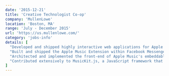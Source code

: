 ```yaml
---
date: '2015-12-21'
title: 'Creative Technologist Co-op'
company: 'MullenLowe'
location: 'Boston, MA'
range: 'July - December 2015'
url: 'https://us.mullenlowe.com/'
category: 'jobs-info'
details: [
  "Developed and shipped highly interactive web applications for Apple Music using Ember.js",
  "Built and shipped the Apple Music Extension within Facebook Messenger leveraging third-party and internal APIs",
  "Architected and implemented the front-end of Apple Music's embeddable web player widget, which lets users log in and listen to full songs in the browser",
  "Contributed extensively to MusicKit.js, a JavaScript framework that allows developers to add an Apple Music player to their web apps"
]
---
```


<!-- - Developed and maintained code for in-house and client websites primarily using HTML, CSS, Sass, JavaScript, and jQuery
- Manually tested sites in various browsers and mobile devices to ensure cross-browser compatibility and responsiveness
- Clients included JetBlue, Lovesac, U.S. Cellular, U.S. Department of Defense, and more -->
